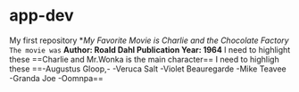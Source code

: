 # app-dev
My first repository
**My Favorite Movie is *Charlie and the Chocolate Factory**
`The movie was`
**Author: Roald Dahl
Publication Year: 1964**
I need to highlight these ==Charlie and Mr.Wonka is the main character==
I need to highligh these
==-Augustus Gloop,-
-Veruca Salt
-Violet Beauregarde
-Mike Teavee
-Granda Joe
-Oomnpa==
